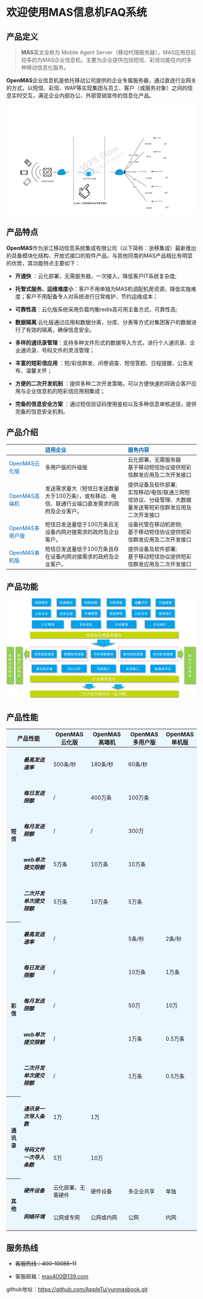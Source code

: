 # 欢迎使用MAS信息机FAQ系统

## 产品定义

>**MAS**英文全称为 Mobile Agent Server（移动代理服务器），MAS应用目前较多的为MAS企业信息机，主要为企业提供包括短信、彩信功能在内的多种移动信息化服务。

**OpenMAS**企业信息机是依托移动公司提供的企业专属服务器，通过直连行业网关的方式，以短信、彩信、WAP等实现集团与员工、客户（或服务对象）之间的信息实时交互，满足企业内部办公、外部营销宣传的信息化产品。  

<img src="images/openmasPic1.png" alt="图片被外星人掠走了┌(。Д。)┐" title="OpenMas信息机网络拓扑图">

## 产品特点 
**OpenMAS**作为浙江移动信息系统集成有限公司（以下简称：浙移集成）最新推出的具备模块化结构、开放式接口的软件产品，与其他同类的MAS产品相比有明显的优势，其功能特点主要如下： 
- **开通快** ：云化部署，无需服务器，一次接入，降低客户IT系统复杂度;
- **托管式服务、运维难度小**：客户不用单独为MAS机调配机房资源，降低实施难度；客户不用配备专人对系统进行日常维护，节约运维成本；
- **可靠性高**：云化版系统采用负载均衡redis高可用主备方式，可靠性高;
- **数据隔离**:云化版通过应用和数据分离，分库、分表等方式对集团客户的数据进行了有效的隔离，确保信息安全。

- **多样的通讯录管理**：支持多种文件形式的数据导入方式，进行个人通讯录、企业通讯录、号码文件的灵活管理；  
- **丰富的短彩信应用** ：短/彩信群发、问卷调查、短信答题、日程提醒、公告发布、温馨关怀；  
- **方便的二次开发机制** ：提供多种二次开发策略，可以方便快速的将政企客户应用与企业信息机的短彩信应用相集成；  
- **完备的信息安全方案** ：通过短信验证码使用鉴权以及多种信息审核途径，提供完备的信息安全机制。  

## 产品介绍

||<font color='#0066b3'>适用企业</font>|<font color='#0066b3'>服务内容
|--------	    |:--------      |:--------
|<font color='#0066b3'>OpenMAS云化版</font>	|多用户版的升级版	|云化部署，无需服务器<br>基于移动短信协议提供短彩信群发应用及二次开发接口
|<font color='#0066b3'>OpenMAS高端机</font>	|发送需求量大（短信日发送数量大于100万条），或有移动、电信、联通行业端口直发需求的政府及企业客户。	|提供设备及软件部署;<br>实现移动/电信/联通三网短信协议、分级管理、大数据量发送等短彩信群发应用及二次开发接口
|<font color='#0066b3'>OpenMAS多用户版</font>	|短信日发送量低于100万条且无设备内网对接需求的政府及企业客户。	|设备托管在移动机房侧;<br>基于移动短信协议提供短彩信群发应用及二次开发接口
|<font color='#0066b3'>OpenMAS单机版</font>	|短信日发送量低于100万条且存在设备内网对接需求的政府及企业客户。	|提供设备及软件部署;<br>基于移动短信协议提供短彩信群发应用及二次开发接口


## 产品功能

<img src="images/openmasPic2.jpg" alt="图片被外星人掠走了┌(。Д。)┐" title="OpenMas产品功能模块">

## 产品性能

<table style="background-color: #ebf7ff;">
  <thead style="background-color: #ebf7ff;vertical-align: middle;font-size: 15px;">
	<tr>
	  <th colspan="2">产品性能</th>
	  <th>OpenMAS云化版</th>
	  <th>OpenMAS高端机</th>
	  <th>OpenMAS多用户版</th>
	  <th>OpenMAS单机版</th>
	</tr>
  </thead>
  <tbody style="background-color: #ebf7ff;vertical-align: middle;font-size: 14px;">
	<tr>
	  <th rowspan="5">短信</th>
	  <td><h5>最高发送速率</h5></td>
	  <td>500条/秒</td>
	  <td>180条/秒</td>
	  <td colspan="2">60条/秒</td>
	</tr>
	<tr>
	  <td><h5>每日发送限额</h5></td>
	  <td>/</td>
	  <td>400万条</td>
	  <td colspan="2">100万条</td>
	</tr>
	<tr>
	  <td><h5>每月发送限额</h5></td>
	  <td>/</td>
	  <td>/</td>
	  <td colspan="2">300万</td>
	</tr>
	<tr>
	  <td><h5>web单次提交限额</h5></td>
	  <td>5万条</td>
	  <td>10万条</td>
	  <td colspan="2">10万条</td>
	</tr>
	<tr>
	  <td><h5>二次开发单次提交限额</h5></td>
	  <td>5万条</td>
	  <td>10万条</td>
	  <td colspan="2">5万条</td>
	</tr>
	<tr>
	  <th rowspan="5">彩信</th>
	  <td><h5>最高发送速率</h5></td>
	  <td>/<td>
	  <td>5条/秒</td>
	  <td colspan="2">2条/秒</td>
	</tr>
	<tr>
	  <td><h5>每日发送限额</h5></td>
	  <td>/<td>
	  <td>10万条</td>
	  <td colspan="2">1万条</td>
	</tr>
	<tr>
	  <td><h5>每月发送限额</h5></td>
	  <td>/<td>
	  <td>50万</td>
	  <td colspan="2">10万</td>
	</tr>
	<tr>
	  <td><h5>web单次提交限额</h5></td>
	  <td>/<td>
	  <td>1万条</td>
	  <td colspan="2">0.5万条</td>
	</tr>
	<tr>
	  <td><h5>二次开发单次提交限额</h5></td>
	  <td>/<td>
	  <td>1万条</td>
	  <td colspan="2">0.5万条</td>
	</tr>
	<tr>
	  <th width="10%" rowspan="2">通讯录</th>
	  <td width="24%"><h5>通讯录一次导入条数</h5></td>
	  <td >1万</td>
	  <td colspan="3">1万</td>
	</tr>
	<tr>
	  <td><h5>号码文件一次导入条数</h5></td>
	  <td >5万</td>
	  <td colspan="3">10万</td>
	</tr>
	<tr>
	  <th width="10%" rowspan="2">其他</th>
	  <td width="24%"><h5>硬件设备</h5></td>
	  <td width="22%">云化部署，无需硬件</td>
	  <td width="22%">硬件设备</td>
	  <td width="22%">多企业共享</td>
	  <td width="22%">单独</td>
	</tr>
	<tr>
	  <td><h5>网络环境</h5></td>
	  <td>公网或专网</td>
	  <td>公网或内网</td>
	  <td>公网</td>
	  <td>内网</td>
	</tr>
  </tbody>
</table>

## 服务热线

- ~~客服热线：400-10086-11~~

- 客服邮箱：<mas400@139.com>



github地址：https://github.com/AppleTu/yunmasbook.git

